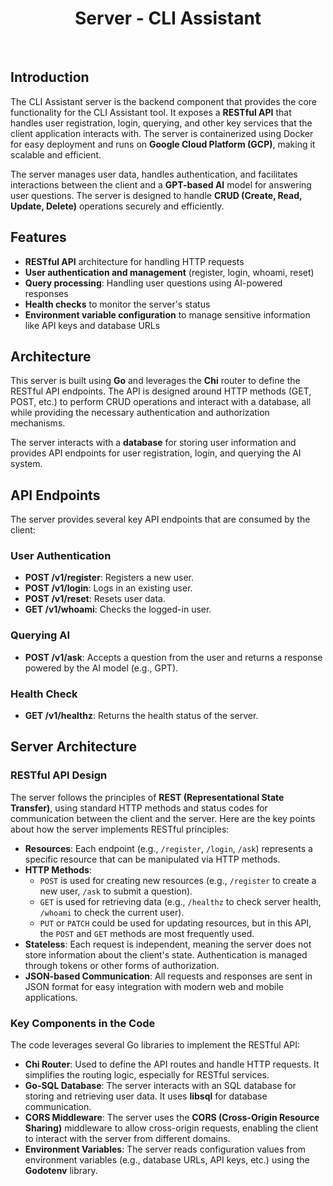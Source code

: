 <h1 align="center">Server - CLI Assistant</h1>

<br />

## Introduction

The CLI Assistant server is the backend component that provides the core functionality for the CLI Assistant tool. It exposes a **RESTful API** that handles user registration, login, querying, and other key services that the client application interacts with. The server is containerized using Docker for easy deployment and runs on **Google Cloud Platform (GCP)**, making it scalable and efficient.

The server manages user data, handles authentication, and facilitates interactions between the client and a **GPT-based AI** model for answering user questions. The server is designed to handle **CRUD (Create, Read, Update, Delete)** operations securely and efficiently.

## Features

- **RESTful API** architecture for handling HTTP requests
- **User authentication and management** (register, login, whoami, reset)
- **Query processing**: Handling user questions using AI-powered responses
- **Health checks** to monitor the server's status
- **Environment variable configuration** to manage sensitive information like API keys and database URLs

## Architecture

This server is built using **Go** and leverages the **Chi** router to define the RESTful API endpoints. The API is designed around HTTP methods (GET, POST, etc.) to perform CRUD operations and interact with a database, all while providing the necessary authentication and authorization mechanisms.

The server interacts with a **database** for storing user information and provides API endpoints for user registration, login, and querying the AI system.

## API Endpoints

The server provides several key API endpoints that are consumed by the client:

### **User Authentication**
- **POST /v1/register**: Registers a new user.
- **POST /v1/login**: Logs in an existing user.
- **POST /v1/reset**: Resets user data.
- **GET /v1/whoami**: Checks the logged-in user.

### **Querying AI**
- **POST /v1/ask**: Accepts a question from the user and returns a response powered by the AI model (e.g., GPT).

### **Health Check**
- **GET /v1/healthz**: Returns the health status of the server.

## Server Architecture

### RESTful API Design

The server follows the principles of **REST (Representational State Transfer)**, using standard HTTP methods and status codes for communication between the client and the server. Here are the key points about how the server implements RESTful principles:

- **Resources**: Each endpoint (e.g., `/register`, `/login`, `/ask`) represents a specific resource that can be manipulated via HTTP methods.
- **HTTP Methods**: 
  - `POST` is used for creating new resources (e.g., `/register` to create a new user, `/ask` to submit a question).
  - `GET` is used for retrieving data (e.g., `/healthz` to check server health, `/whoami` to check the current user).
  - `PUT` or `PATCH` could be used for updating resources, but in this API, the `POST` and `GET` methods are most frequently used.
- **Stateless**: Each request is independent, meaning the server does not store information about the client's state. Authentication is managed through tokens or other forms of authorization.
- **JSON-based Communication**: All requests and responses are sent in JSON format for easy integration with modern web and mobile applications.

### Key Components in the Code

The code leverages several Go libraries to implement the RESTful API:
- **Chi Router**: Used to define the API routes and handle HTTP requests. It simplifies the routing logic, especially for RESTful services.
- **Go-SQL Database**: The server interacts with an SQL database for storing and retrieving user data. It uses **libsql** for database communication.
- **CORS Middleware**: The server uses the **CORS (Cross-Origin Resource Sharing)** middleware to allow cross-origin requests, enabling the client to interact with the server from different domains.
- **Environment Variables**: The server reads configuration values from environment variables (e.g., database URLs, API keys, etc.) using the **Godotenv** library.

